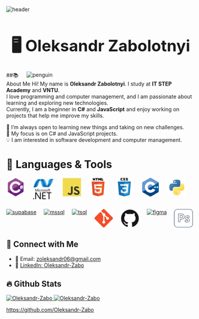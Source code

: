 <img src="https://developers.giphy.com/branch/master/static/api-512d36c09662682717108a38bbb5c57d.gif" alt="header"/>

<h1 align="center" style="font-size: 3em;">🖥️ Oleksandr Zabolotnyi</h1>

<img align="right" src="https://media.giphy.com/media/qgQUggAC3Pfv687qPC/giphy.gif" width="450" alt="penguin"/>

##📚 About Me
Hi! My name is **Oleksandr Zabolotnyi**. I study at **IT STEP Academy** and **VNTU**.  
I love programming and computer management, and I am passionate about learning and exploring new technologies.  
Currently, I am a beginner in **C#** and **JavaScript** and enjoy working on projects that help me improve my skills.  

🚀 I’m always open to learning new things and taking on new challenges.  
🌱 My focus is on C# and JavaScript projects.  
💡 I am interested in software development and computer management.

# 🧰 Languages & Tools
<p align="left" style="display: flex; flex-wrap: wrap; gap: 20px;">
  <a href="https://www.w3schools.com/cs/" target="_blank" rel="noreferrer">
    <img src="https://raw.githubusercontent.com/devicons/devicon/master/icons/csharp/csharp-original.svg" alt="csharp" width="50" height="50"/>
  </a>
  <a href="https://dotnet.microsoft.com/" target="_blank" rel="noreferrer">
    <img src="https://raw.githubusercontent.com/devicons/devicon/master/icons/dot-net/dot-net-original-wordmark.svg" alt=".net" width="60" height="60"/>
  </a>
  <a href="https://www.javascript.com/" target="_blank" rel="noreferrer">
    <img src="https://raw.githubusercontent.com/devicons/devicon/master/icons/javascript/javascript-original.svg" alt="javascript" width="50" height="50"/>
  </a>
  <a href="https://www.w3schools.com/html/" target="_blank" rel="noreferrer">
    <img src="https://raw.githubusercontent.com/devicons/devicon/master/icons/html5/html5-original-wordmark.svg" alt="html" width="50" height="50"/>
  </a>
  <a href="https://www.w3schools.com/css/" target="_blank" rel="noreferrer">
    <img src="https://raw.githubusercontent.com/devicons/devicon/master/icons/css3/css3-original-wordmark.svg" alt="css" width="50" height="50"/>
  </a>
  <a href="https://www.w3schools.com/cpp/" target="_blank" rel="noreferrer">
    <img src="https://raw.githubusercontent.com/devicons/devicon/master/icons/cplusplus/cplusplus-original.svg" alt="cplusplus" width="50" height="50"/>
  </a>
  <a href="https://www.python.org" target="_blank" rel="noreferrer">
    <img src="https://raw.githubusercontent.com/devicons/devicon/master/icons/python/python-original.svg" alt="python" width="50" height="50"/>
  </a>
  <a href="https://supabase.com/" target="_blank" rel="noreferrer">
    <img src="https://avatars.githubusercontent.com/u/54469796?s=200&v=4" alt="supabase" width="50" height="50"/>
  </a>
  <a href="https://www.microsoft.com/en-us/sql-server" target="_blank" rel="noreferrer">
    <img src="https://www.svgrepo.com/show/303229/microsoft-sql-server-logo.svg" alt="mssql" width="50" height="50"/>
  </a>
  <a href="https://learn.microsoft.com/en-us/sql/t-sql/" target="_blank" rel="noreferrer">
    <img src="https://img.icons8.com/color/48/000000/sql.png" alt="tsql" width="50" height="50"/>
  </a>
  <a href="https://git-scm.com/" target="_blank" rel="noreferrer">
    <img src="https://raw.githubusercontent.com/devicons/devicon/master/icons/git/git-original.svg" alt="git" width="50" height="50"/>
  </a>
  <a href="https://github.com/" target="_blank" rel="noreferrer">
    <img src="https://raw.githubusercontent.com/devicons/devicon/master/icons/github/github-original.svg" alt="github" width="50" height="50"/>
  </a>
  <a href="https://www.figma.com/" target="_blank" rel="noreferrer">
    <img src="https://www.vectorlogo.zone/logos/figma/figma-icon.svg" alt="figma" width="50" height="50"/>
  </a>
  <a href="https://www.photoshop.com/en" target="_blank" rel="noreferrer">
    <img src="https://raw.githubusercontent.com/devicons/devicon/master/icons/photoshop/photoshop-line.svg" alt="photoshop" width="50" height="50"/>
  </a>
</p>

## 🌟 Connect with Me

- 📧 Email: zoleksandr06@gmail.com
- 💼 [LinkedIn: Oleksandr-Zabo](https://www.linkedin.com/in/oleksandr-zabo/)

## 🔥 Github Stats

<a href="https://github.com/Oleksandr-Zabo">
  <img width="55%" src="https://github-readme-stats.vercel.app/api?username=Oleksandr-Zabo&theme=one_dark_pro&show_icons=true&locale=en" alt="Oleksandr-Zabo">
</a>
<a href="https://github.com/Oleksandr-Zabo">
  <img width="43%" src="https://github-readme-streak-stats.herokuapp.com/?user=Oleksandr-Zabo&theme=one_dark_pro&show_icons=true" alt="Oleksandr-Zabo">
</a>

https://github.com/Oleksandr-Zabo


